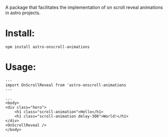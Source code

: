 A package that facilitates the implementation of on scroll reveal animations in astro projects.

# Install:

`npm install astro-onscroll-animations`

# Usage:
```astro
---
import OnScrollReveal from 'astro-onscroll-animations
---

...
<body>
<div class="hero">
    <h1 class="scroll-animation">Hello</h1>
    <h1 class="scroll-animation delay-300">World!</h1>       
</div>
<OnScrollReveal />
</body>
```



